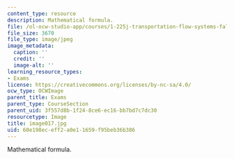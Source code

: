 ```yaml
---
content_type: resource
description: Mathematical formula.
file: /ol-ocw-studio-app/courses/1-225j-transportation-flow-systems-fall-2002/60e198eceff2a0e11659f95beb36b386_image017.jpg
file_size: 3670
file_type: image/jpeg
image_metadata:
  caption: ''
  credit: ''
  image-alt: ''
learning_resource_types:
- Exams
license: https://creativecommons.org/licenses/by-nc-sa/4.0/
ocw_type: OCWImage
parent_title: Exams
parent_type: CourseSection
parent_uid: 3f557d8b-1f24-8ce6-ec16-bb7bd7c7dc30
resourcetype: Image
title: image017.jpg
uid: 60e198ec-eff2-a0e1-1659-f95beb36b386
---
```

Mathematical formula.